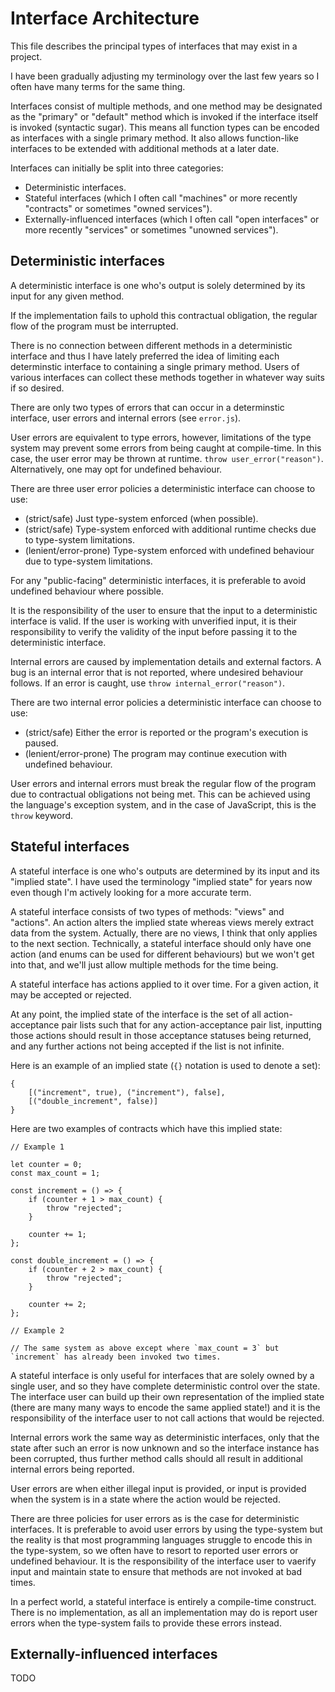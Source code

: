 # Interface Architecture

This file describes the principal types of interfaces that may exist in a project.

I have been gradually adjusting my terminology over the last few years so I often have many terms for the same thing.

Interfaces consist of multiple methods, and one method may be designated as the "primary" or "default" method which is invoked if the interface itself is invoked (syntactic sugar). This means all function types can be encoded as interfaces with a single primary method. It also allows function-like interfaces to be extended with additional methods at a later date.

Interfaces can initially be split into three categories:

 - Deterministic interfaces.
 - Stateful interfaces (which I often call "machines" or more recently "contracts" or sometimes "owned services").
 - Externally-influenced interfaces (which I often call "open interfaces" or more recently "services" or sometimes "unowned services").

## Deterministic interfaces

A deterministic interface is one who's output is solely determined by its input for any given method.

If the implementation fails to uphold this contractual obligation, the regular flow of the program must be interrupted.

There is no connection between different methods in a deterministic interface and thus I have lately preferred the idea of limiting each determinstic interface to containing a single primary method. Users of various interfaces can collect these methods together in whatever way suits if so desired.

There are only two types of errors that can occur in a determinstic interface, user errors and internal errors (see `error.js`).

User errors are equivalent to type errors, however, limitations of the type system may prevent some errors from being caught at compile-time. In this case, the user error may be thrown at runtime. `throw user_error("reason")`. Alternatively, one may opt for undefined behaviour.

There are three user error policies a deterministic interface can choose to use:

 - (strict/safe) Just type-system enforced (when possible).
 - (strict/safe) Type-system enforced with additional runtime checks due to type-system limitations.
 - (lenient/error-prone) Type-system enforced with undefined behaviour due to type-system limitations.

For any "public-facing" deterministic interfaces, it is preferable to avoid undefined behaviour where possible.

It is the responsibility of the user to ensure that the input to a deterministic interface is valid. If the user is working with unverified input, it is their responsibility to verify the validity of the input before passing it to the deterministic interface.

Internal errors are caused by implementation details and external factors. A bug is an internal error that is not reported, where undesired behaviour follows. If an error is caught, use `throw internal_error("reason")`.

There are two internal error policies a deterministic interface can choose to use:

 - (strict/safe) Either the error is reported or the program's execution is paused.
 - (lenient/error-prone) The program may continue execution with undefined behaviour.

User errors and internal errors must break the regular flow of the program due to contractual obligations not being met. This can be achieved using the language's exception system, and in the case of JavaScript, this is the `throw` keyword.

## Stateful interfaces

A stateful interface is one who's outputs are determined by its input and its "implied state". I have used the terminology "implied state" for years now even though I'm actively looking for a more accurate term.

A stateful interface consists of two types of methods: "views" and "actions". An action alters the implied state whereas views merely extract data from the system. Actually, there are no views, I think that only applies to the next section. Technically, a stateful interface should only have one action (and enums can be used for different behaviours) but we won't get into that, and we'll just allow multiple methods for the time being.

A stateful interface has actions applied to it over time. For a given action, it may be accepted or rejected.

At any point, the implied state of the interface is the set of all action-acceptance pair lists such that for any action-acceptance pair list, inputting those actions should result in those acceptance statuses being returned, and any further actions not being accepted if the list is not infinite.

Here is an example of an implied state (`{}` notation is used to denote a set):

```
{
	[("increment", true), ("increment"), false],
	[("double_increment", false)]
}
```

Here are two examples of contracts which have this implied state:

```
// Example 1

let counter = 0;
const max_count = 1;

const increment = () => {
	if (counter + 1 > max_count) {
		throw "rejected";
	}

	counter += 1;
};

const double_increment = () => {
	if (counter + 2 > max_count) {
		throw "rejected";
	}

	counter += 2;
};

// Example 2

// The same system as above except where `max_count = 3` but `increment` has already been invoked two times.
```

A stateful interface is only useful for interfaces that are solely owned by a single user, and so they have complete deterministic control over the state. The interface user can build up their own representation of the implied state (there are many many ways to encode the same applied state!) and it is the responsibility of the interface user to not call actions that would be rejected.

Internal errors work the same way as deterministic interfaces, only that the state after such an error is now unknown and so the interface instance has been corrupted, thus further method calls should all result in additional internal errors being reported.

User errors are when either illegal input is provided, or input is provided when the system is in a state where the action would be rejected.

There are three policies for user errors as is the case for deterministic interfaces. It is preferable to avoid user errors by using the type-system but the reality is that most programming languages struggle to encode this in the type-system, so we often have to resort to reported user errors or undefined behaviour. It is the responsibility of the interface user to vaerify input and maintain state to ensure that methods are not invoked at bad times.

In a perfect world, a stateful interface is entirely a compile-time construct. There is no implementation, as all an implementation may do is report user errors when the type-system fails to provide these errors instead.

## Externally-influenced interfaces

TODO
